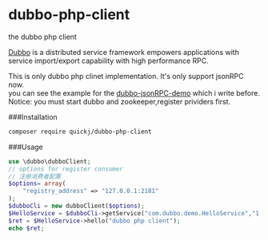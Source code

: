 # dubbo-php-client
the dubbo php client

[Dubbo](https://github.com/alibaba/dubbo) is a distributed service framework empowers applications with service import/export capability with high performance RPC.  

This is only dubbo php clinet implementation. It's only support jsonRPC now.  
you can see the example for the [dubbo-jsonRPC-demo](https://github.com/quickj/dubbo_jsonrpc_demo) which i write before.  
Notice: you must start dubbo and zookeeper,register prividers first.  

###Installation  
```bash
composer require quickj/dubbo-php-client
```  

###Usage
```php
use \dubbo\dubboClient;
// options for register consumer
// 注册消费者配置
$options= array(
    "registry_address" => "127.0.0.1:2181"
);
$dubboCli = new dubboClient($options);
$HelloService = $dubboCli->getService("com.dubbo.demo.HelloService","1.0.0",null);
$ret = $HelloService->hello("dubbo php client");
echo $ret;
```
